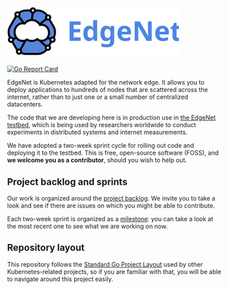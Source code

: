 ## <img src="/assets/logos/edgenet_logos_2020_05_03/edgenet_logo_2020_05_03_w_text.svg" alt="Welcome to EdgeNet" width="400">

[![Go Report Card](https://goreportcard.com/badge/github.com/EdgeNet-project/edgenet)](https://goreportcard.com/report/github.com/EdgeNet-project/edgenet)

EdgeNet is Kubernetes adapted for the network edge. It allows you to deploy applications to hundreds of nodes 
that are scattered across the internet, rather than to just one or a small number of centralized datacenters.

The code that we are developing here is in production use in [the EdgeNet testbed](http://www.edge-net.org/),
which is being used by researchers worldwide to conduct experiments in distributed systems and internet
measurements.

We have adopted a two-week sprint cycle for rolling out code and deploying it to the testbed. This is free,
open-source software (FOSS), and **we welcome you as a contributor**, should you wish to help out.

## Project backlog and sprints

Our work is organized around the [project backlog](https://github.com/orgs/EdgeNet-project/projects/2). We
invite you to take a look and see if there are issues on which you might be able to contribute.

Each two-week sprint is organized as a [milestone](https://github.com/EdgeNet-project/edgenet/milestones): 
you can take a look at the most recent one to see what we are working on now.

## Repository layout

This repository follows the [Standard Go Project Layout](https://github.com/golang-standards/project-layout) used
by other Kubernetes-related projects, so if you are familiar with that, you will be able to navigate around this
project easily.
